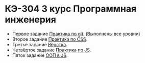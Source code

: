 # КЭ-304 3 курс Программная инженерия

- Первое задание [Практика по git](https://github.com/tumalexx02/web2023susu304/tree/main/gitPractice). (Выполнены все уровни)<br>
- Второе задание [Практика по CSS](https://github.com/tumalexx02/web2023susu304/tree/main/cssPractice).<br>
- Третье задание [Вёрстка](https://github.com/tumalexx02/web2023susu304/tree/html-css-task).<br>
- Четвёртое задание [Практика по JS](https://github.com/tumalexx02/web2023susu304/tree/jsPractice).<br>
- Пяток задание [ООП в JS](https://github.com/tumalexx02/web2023susu304/tree/html-css-task).<br>